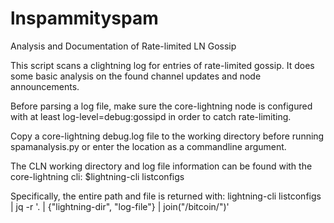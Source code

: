 # lnspammityspam
Analysis and Documentation of Rate-limited LN Gossip

This script scans a clightning log for entries of rate-limited gossip. It
does some basic analysis on the found channel updates and node announcements.

Before parsing a log file, make sure the core-lightning node is configured with
at least log-level=debug:gossipd in order to catch rate-limiting.

Copy a core-lightning debug.log file to the working directory before running
spamanalysis.py or enter the location as a commandline argument.

The CLN working directory and log file information can be found with the
core-lightning cli:
$lightning-cli listconfigs

Specifically, the entire path and file is returned with:
lightning-cli listconfigs | jq -r '. | {"lightning-dir", "log-file"} | join("/bitcoin/")'

